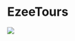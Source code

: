 # EzeeTours
<img src="https://lh3.googleusercontent.com/u/0/drive-viewer/AITFw-wjdSMZwHWNm6bIx7QHA_EtgWgc_-LSd8EZjRybnYeOLcKHpHxsJeIbv3UjhFmtHtGueFfdY2qNufjitygv-WLX8sqBCA=w1920-h892">
